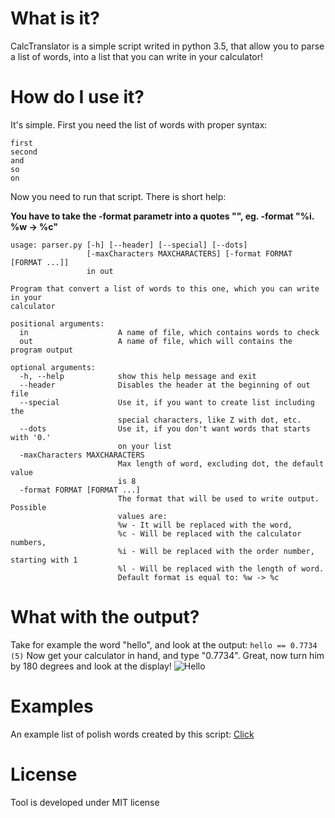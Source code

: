 # What is it?
CalcTranslator is a simple script writed in python 3.5, that allow you to parse a list of words, into a list that you can write in your calculator!

# How do I use it?
It's simple. First you need the list of words with proper syntax:

    first
	second
	and
	so
	on

Now you need to run that script. There is short help:

**You have to take the -format parametr into a quotes "", eg. -format "%i. %w -> %c"**
```
usage: parser.py [-h] [--header] [--special] [--dots]
                 [-maxCharacters MAXCHARACTERS] [-format FORMAT [FORMAT ...]]
                 in out

Program that convert a list of words to this one, which you can write in your
calculator

positional arguments:
  in                    A name of file, which contains words to check
  out                   A name of file, which will contains the program output

optional arguments:
  -h, --help            show this help message and exit
  --header              Disables the header at the beginning of out file
  --special             Use it, if you want to create list including the
                        special characters, like Z with dot, etc.
  --dots                Use it, if you don't want words that starts with '0.'
                        on your list
  -maxCharacters MAXCHARACTERS
                        Max length of word, excluding dot, the default value
                        is 8
  -format FORMAT [FORMAT ...]
                        The format that will be used to write output. Possible
                        values are: 
						%w - It will be replaced with the word, 
						%c - Will be replaced with the calculator numbers, 
						%i - Will be replaced with the order number, starting with 1 
						%l - Will be replaced with the length of word.
                        Default format is equal to: %w -> %c
```

# What with the output?

Take for example the word "hello", and look at the output:
`hello == 0.7734 (5)`
Now get your calculator in hand, and type "0.7734". Great, now turn him by 180 degrees and look at the display!
![Hello](http://i.imgur.com/tYShXXx.jpg)

# Examples
An example list of polish words created by this script: [Click](https://gist.github.com/morsisko/26636a0c19bf9795d26aec9c9e6401ed)

# License
Tool is developed under MIT license
